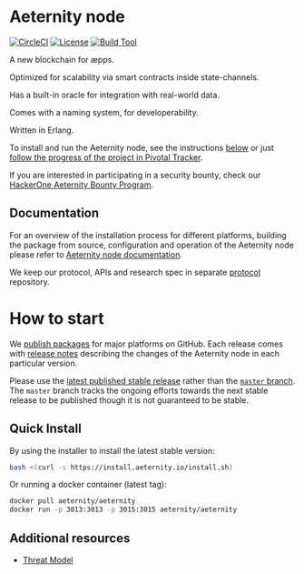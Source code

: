 # Aeternity node

[![CircleCI][circleci badge]][circleci]
[![License][license badge]][license]
[![Build Tool][build tool]][rebar3]

A new blockchain for æpps.

Optimized for scalability via smart contracts inside state-channels.

Has a built-in oracle for integration with real-world data.

Comes with a naming system, for developerability.

Written in Erlang.

To install and run the Aeternity node, see the instructions [below](#how-to-start)
or just [follow the progress of the project in Pivotal Tracker][pivotal].

If you are interested in participating in a security bounty, check our
[HackerOne Aeternity Bounty Program][hackerone].

[pivotal]: https://www.pivotaltracker.com/n/projects/2124891
[hackerone]: https://hackerone.com/aeternity

## Documentation

For an overview of the installation process for different platforms,
building the package from source, configuration and operation of the Aeternity
node please refer to [Aeternity node documentation](https://docs.aeternity.io/).

We keep our protocol, APIs and research spec in separate [protocol][protocol]
repository.

[protocol]: https://github.com/aeternity/protocol

# How to start

We [publish packages][releases] for major platforms on GitHub.
Each release comes with [release notes][release-notes] describing the
changes of the Aeternity node in each particular version.

Please use the [latest published stable release][latest-release] rather than the [`master` branch][master].
The `master` branch tracks the ongoing efforts towards the next stable release to be published though it is not guaranteed to be stable.

[releases]: https://github.com/aeternity/aeternity/releases
[release-notes]: /docs/release-notes
[latest-release]: https://github.com/aeternity/aeternity/releases/latest
[master]: https://github.com/aeternity/aeternity/tree/master

## Quick Install

By using the installer to install the latest stable version:
```bash
bash <(curl -s https://install.aeternity.io/install.sh)
```

Or running a docker container (latest tag):
```bash
docker pull aeternity/aeternity
docker run -p 3013:3013 -p 3015:3015 aeternity/aeternity
```

## Additional resources

* [Threat Model](https://github.com/aeternity/aetmodel/blob/master/ThreatModel.md)


[circleci]: https://circleci.com/gh/aeternity/aeternity
[circleci badge]: https://circleci.com/gh/aeternity/aeternity.svg?style=shield
[license badge]: https://img.shields.io/badge/license-ISC-blue.svg
[license]: https://github.com/aeternity/aeternity/blob/master/LICENSE
[build tool]: https://img.shields.io/badge/build%20tool-rebar3-orange.svg
[rebar3]: https://www.rebar3.org
